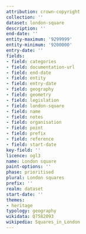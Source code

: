 ```yaml
---
attribution: crown-copyright
collection: ''
dataset: london-square
description: ''
end-date: ''
entity-maximum: '9299999'
entity-minimum: '9200000'
entry-date: ''
fields:
- field: categories
- field: documentation-url
- field: end-date
- field: entity
- field: entry-date
- field: geography
- field: geometry
- field: legislation
- field: london-square
- field: name
- field: notes
- field: organisation
- field: point
- field: prefix
- field: reference
- field: start-date
key-field: ''
licence: ogl3
name: London square
paint-options: ''
phase: prioritised
plural: London squares
prefix: ''
realm: dataset
start-date: ''
themes:
- heritage
typology: geography
wikidata: Q7582093
wikipedia: Squares_in_London
---
```

